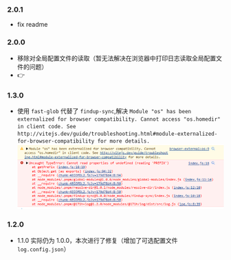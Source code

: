 ### 2.0.1
- fix readme

### 2.0.0
- 移除对全局配置文件的读取（暂无法解决在浏览器中打印日志读取全局配置文件的问题）
- 👉

### 1.3.0
- 使用 `fast-glob` 代替了 `findup-sync`,解决 `Module "os" has been externalized for browser compatibility. Cannot access "os.homedir" in client code. See http://vitejs.dev/guide/troubleshooting.html#module-externalized-for-browser-compatibility for more details.`
  ![](./assets/Snipaste_2023-04-20_10-16-40.png)

### 1.2.0
- 1.1.0 实际仍为 1.0.0，本次进行了修复（增加了可选配置文件 `log.config.json`）